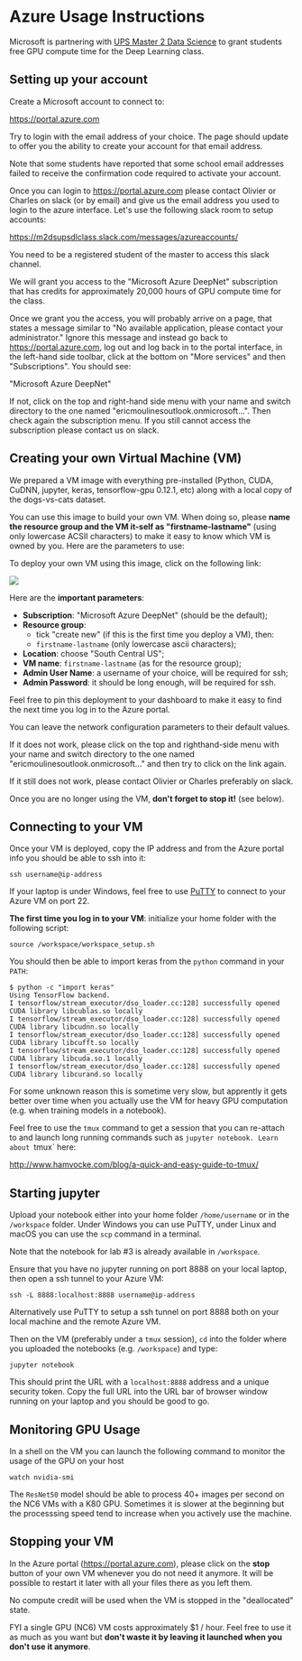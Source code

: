 # Azure Usage Instructions

Microsoft is partnering with [UPS Master 2 Data Science](
http://datascience-x-master-paris-saclay.fr/) to grant students
free GPU compute time for the Deep Learning class.

## Setting up your account

Create a Microsoft account to connect to:

https://portal.azure.com

Try to login with the email address of your choice. The page should
update to offer you the ability to create your account for that email
address.

Note that some students have reported that some school email addresses
failed to receive the confirmation code required to activate your
account.

Once you can login to https://portal.azure.com please contact Olivier or
Charles on slack (or by email) and give us the email address you used to
login to the azure interface. Let's use the following slack room to
setup accounts:

https://m2dsupsdlclass.slack.com/messages/azureaccounts/

You need to be a registered student of the master to access this slack
channel.

We will grant you access to the "Microsoft Azure DeepNet" subscription
that has credits for approximately 20,000 hours of GPU compute time for
the class.

Once we grant you the access, you will probably arrive on a page, that
states a message similar to "No available application, please contact
your administrator." Ignore this message and instead go back to
https://portal.azure.com, log out and log back in to the portal
interface, in the left-hand side toolbar, click at the bottom on "More
services" and then "Subscriptions". You should see:

"Microsoft Azure DeepNet"

If not, click on the top and right-hand side menu with your name and
switch directory to the one named "ericmoulinesoutlook.onmicrosoft...".
Then check again the subscription menu. If you still cannot access the
subscription please contact us on slack.


## Creating your own Virtual Machine (VM)

We prepared a VM image with everything pre-installed (Python, CUDA,
CuDNN, jupyter, keras, tensorflow-gpu 0.12.1, etc) along with a local
copy of the dogs-vs-cats dataset.

You can use this image to build your own VM. When doing so, please
**name the resource group and the VM it-self as "firstname-lastname"**
(using only lowercase ACSII characters) to make it easy to know which VM
is owned by you. Here are the parameters to use:

To deploy your own VM using this image, click on the following link:

<a href="https://portal.azure.com/#create/Microsoft.Template/uri/https%3A%2F%2Fraw.githubusercontent.com%2Fm2dsupsdlclass%2Fazure-deployment%2Fmaster%2Fazuredeploy.json" target="_blank">
    <img src="http://azuredeploy.net/deploybutton.png"/>
</a>

Here are the **important parameters**:

- **Subscription**: "Microsoft Azure DeepNet" (should be the default);
- **Resource group**:
  - tick "create new" (if this is the first time you deploy a VM), then:
  - `firstname-lastname` (only lowercase ascii characters);
- **Location**: choose "South Central US";
- **VM name**: `firstname-lastname` (as for the resource group);
- **Admin User Name**: a username of your choice, will be required for ssh;
- **Admin Password**: it should be long enough, will be required for ssh.

Feel free to pin this deployment to your dashboard to make it easy to
find the next time you log in to the Azure portal.

You can leave the network configuration parameters to their default
values.

If it does not work, please click on the top and righthand-side menu
with your name and switch directory to the one named
"ericmoulinesoutlook.onmicrosoft..." and then try to click on the link
again.

If it still does not work, please contact Olivier or Charles preferably
on slack.

Once you are no longer using the VM, **don't forget to stop it!** (see
below).


## Connecting to your VM

Once your VM is deployed, copy the IP address and from the Azure portal
info you should be able to ssh into it:

    ssh username@ip-address

If your laptop is under Windows, feel free to use
[PuTTY](http://www.chiark.greenend.org.uk/~sgtatham/putty/) to connect
to your Azure VM on port 22.

**The first time you log in to your VM**: initialize your home folder
with the following script:

    source /workspace/workspace_setup.sh

You should then be able to import keras from the `python` command in
your `PATH`:

    $ python -c "import keras"
    Using TensorFlow backend.
    I tensorflow/stream_executor/dso_loader.cc:128] successfully opened CUDA library libcublas.so locally
    I tensorflow/stream_executor/dso_loader.cc:128] successfully opened CUDA library libcudnn.so locally
    I tensorflow/stream_executor/dso_loader.cc:128] successfully opened CUDA library libcufft.so locally
    I tensorflow/stream_executor/dso_loader.cc:128] successfully opened CUDA library libcuda.so.1 locally
    I tensorflow/stream_executor/dso_loader.cc:128] successfully opened CUDA library libcurand.so locally

For some unknown reason this is sometime very slow, but apprently it
gets better over time when you actually use the VM for heavy GPU
computation (e.g. when training models in a notebook).

Feel free to use the `tmux` command to get a session that you can
re-attach to and launch long running commands such as `jupyter
notebook. Learn about `tmux` here:

http://www.hamvocke.com/blog/a-quick-and-easy-guide-to-tmux/

## Starting jupyter

Upload your notebook either into your home folder `/home/username` or in
the `/workspace` folder. Under Windows you can use PuTTY, under Linux
and macOS you can use the `scp` command in a terminal.

Note that the notebook for lab #3 is already available in `/workspace`.

Ensure that you have no jupyter running on port 8888 on your local
laptop, then open a ssh tunnel to your Azure VM:

    ssh -L 8888:localhost:8888 username@ip-address

Alternatively use PuTTY to setup a ssh tunnel on port 8888 both on your
local machine and the remote Azure VM.

Then on the VM (preferably under a `tmux` session), `cd` into the folder
where you uploaded the notebooks (e.g. `/workspace`) and type:

    jupyter notebook

This should print the URL with a `localhost:8888` address and a unique
security token. Copy the full URL into the URL bar of browser window
running on your laptop and you should be good to go.


## Monitoring GPU Usage

In a shell on the VM you can launch the following command to monitor the
usage of the GPU on your host

    watch nvidia-smi

The `ResNet50` model should be able to process 40+ images per second on
the NC6 VMs with a K80 GPU. Sometimes it is slower at the beginning but
the processsing speed tend to increase when you actively use the
machine.

## Stopping your VM

In the Azure portal (https://portal.azure.com), please click on the
**stop** button of your own VM whenever you do not need it anymore. It
will be possible to restart it later with all your files there as you
left them.

No compute credit will be used when the VM is stopped in the
"deallocated" state.

FYI a single GPU (NC6) VM costs approximately $1 / hour. Feel free to
use it as much as you want but **don't waste it by leaving it launched
when you don't use it anymore**.
